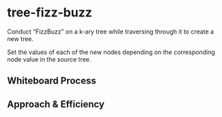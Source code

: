 # tree-fizz-buzz

Conduct “FizzBuzz” on a k-ary tree while traversing through it to create a new tree.

Set the values of each of the new nodes depending on the corresponding node value in the source tree.

## Whiteboard Process
<!-- Embedded whiteboard image -->

## Approach & Efficiency
<!-- What approach did you take? Discuss Why. What is the Big O space/time for this approach? -->
